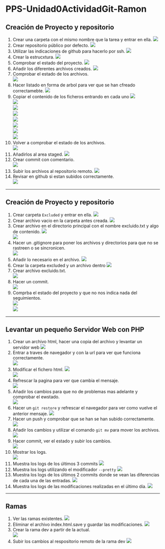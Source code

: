 # PPS-Unidad0ActividadGit-Ramon

## Creación de Proyecto y repositorio

1. Crear una carpeta con el mismo nombre que la tarea y entrar en ella.
![](images/1.png)
1. Crear repositorio público por defecto.
![](images/2.png)  
1. Utilizar las indicaciones de github para hacerlo por ssh.
![](images/3.png)  
1. Crear la estrucxtura.
![](images/4.png)  
1. Comprobar el estado del proyecto.
![](images/5.png)  
1. Añadir los diferentes archivos creados.
![](images/6.png)
1. Comprobar el estado de los archivos.  
![](images/7.png)  
1. Hacer listado en forma de arbol para ver que se han cfreado correctamebte.
![](images/8.png) 
1. Copiar el contenido de los ficheros entrando en cada uno
![](images/9.png)  
![](images/10.png)  
![](images/11.png)  
![](images/12.png)  
![](images/13.png)  
![](images/14.png)  
![](images/15.png)  
![](images/16.png)
1. Volver a comprobar el estado de los archivos.  
![](images/17.png)  
1. Añadirlos al area staged.
![](images/18.png)
1. Crear commit con comentario.  
![](images/19.png)  
1. Subir los archivos al repositorio remoto.
![](images/20.png)
1. Revisar en github si estan subidos correctamente.   
![](images/21.png) 

---

## Creación de Proyecto y repositorio
1. Crear carpeta `Excluded` y entrar en ella.
![](images/22.png)  
1. Crear archivo vacio en la carpeta antes creada.
![](images/23.png)  
1. Crear archivo en el directorio principal con el nombre excluido.txt y algo de contenido.
![](images/24.png)  
![](images/25.png)
1. Hacer un .gitignore para poner los archivos y directorios para que no se rastreen o se sincronicen.  
![](images/26.png)  
1. Añadir lo necesario en el archivo.
![](images/27.png)
1. Crear la carpeta excluded y un archivo dentro 
![](images/28.png)
1. Crear archivo excluido.txt.  
![](images/29.png)
1. Hacer un commit.  
![](images/30.png)
1. Comprba el estado del proyecto y que no nos indica nada del seguimientos.  
![](images/31.png)  
![](images/32.png)  

---

## Levantar un pequeño Servidor Web con PHP
1. Crear un archivo html, hacer una copia del archivo y levantar un servidor web
![](images/33.png)
1. Entrar a traves de navegador y con la url para ver que funciona correctamente.  
![](images/34.png) 
1. Modificar el fichero html. 
![](images/35.png)  
![](images/36.png)
1. Refrescar la pagina para ver que cambia el mensaje.    
![](images/37.png)
1. Añadir los cambios para que no de problemas mas adelante y comprobar el ewstado.  
![](images/38.png)
1. Hacer un `git restore` y refrescar el navegador para ver como vuelve el anterior mensaje.
![](images/39.png) 
1. Hacer un push y comprobar que se han se han subido correctamente. 
![](images/40.png)
1. Añadir los cambios y utilizar el comando `git mv` para mover los archivos.  
![](images/41.png)
1. Hacer commit, ver el estado y subir los cambios.  
![](images/42.png)
1. Mostrar los logs.  
![](images/43.png)
1. Muestra los logs de los últimos 3 commits 
![](images/44.png) 
1. Muestra los logs utilizando el modificador `--pretty` 
![](images/45.png)  
1. Muestra los logs de los últimos 2 commits donde se vean las diferencias de cada una de las entradas.
![](images/46.png)  
1. Muestra los logs de las modificaciones realizadas en el último día.
![](images/47.png)  

---

## Ramas
1. Ver las ramas existentes.
![](images/48.png) 
1. Eliminar el archivo index.html.save y guardar las modificaciones.
![](images/49.png)
1. Crear la rama dev a partir de la actual.  
![](images/50.png)
1. Subir los cambios al respositorio remoto de la rama dev 
![](images/51.png)
